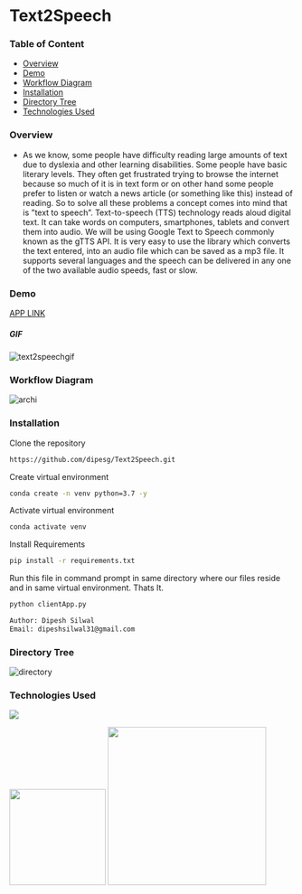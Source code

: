 # Text2Speech
### Table of Content
  
  * [Overview](#overview)
  * [Demo](#demo)
  * [Workflow Diagram](#workflow-diagram)
  * [Installation](#installation)
  * [Directory Tree](#directory-tree)
  * [Technologies Used](#technologies-used)

### Overview
- As we know, some people have difficulty reading large amounts of text due to dyslexia and other learning disabilities. Some people have basic literary levels. They often get frustrated trying to browse the internet because so much of it is in text form or on other hand some people prefer to listen or watch a news article (or something like this) instead of reading. So to solve all these problems a concept comes into mind that is ”text to speech”.
Text-to-speech (TTS) technology reads aloud digital text. It can take words on computers, smartphones, tablets and convert them into audio.
We will be using Google Text to Speech commonly known as the gTTS API. It is very easy to use the library which converts the text entered, into an audio file which can be saved as a mp3 file. It supports several languages and the speech can be delivered in any one of the two available audio speeds, fast or slow.

### Demo
[APP LINK](https://texttospeech4.herokuapp.com/)

##### GIF
![text2speechgif](https://user-images.githubusercontent.com/75604769/164297350-24e6c67a-5b16-4ade-8654-013a2bfd552f.gif)

### Workflow Diagram
![archi](https://user-images.githubusercontent.com/75604769/164300047-e23f852a-071b-4670-abc0-1e35230ba9e6.png)


### Installation

Clone the repository

```bash
https://github.com/dipesg/Text2Speech.git
```

Create virtual environment
```bash
conda create -n venv python=3.7 -y
```

Activate virtual environment
```bash
conda activate venv
```

Install Requirements
```bash
pip install -r requirements.txt
```

Run this file in command prompt in same directory where our files reside and in same virtual environment. Thats It.
```bash
python clientApp.py
```

```bash
Author: Dipesh Silwal
Email: dipeshsilwal31@gmail.com

```

### Directory Tree

![directory](https://user-images.githubusercontent.com/75604769/164299335-532d32a1-67db-4ef6-b2c9-778f1ee3100b.png)

### Technologies Used
![](https://forthebadge.com/images/badges/made-with-python.svg)

 [<img target="_blank" src="https://flask.palletsprojects.com/en/1.1.x/_images/flask-logo.png" width=170>](https://flask.palletsprojects.com/en/1.1.x/) [<img target="_blank" src="https://number1.co.za/wp-content/uploads/2017/10/gunicorn_logo-300x85.png" width=280>](https://gunicorn.org)  

